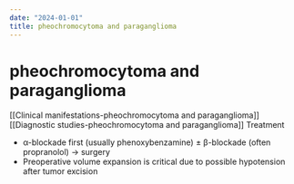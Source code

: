 ```yaml
---
date: "2024-01-01"
title: pheochromocytoma and paraganglioma
---
```


# pheochromocytoma and paraganglioma

[[Clinical manifestations-pheochromocytoma and paraganglioma]]
[[Diagnostic studies-pheochromocytoma and paraganglioma]]
Treatment
* α-blockade first (usually phenoxybenzamine) ± β-blockade (often propranolol) → surgery
* Preoperative volume expansion is critical due to possible hypotension after tumor excision
